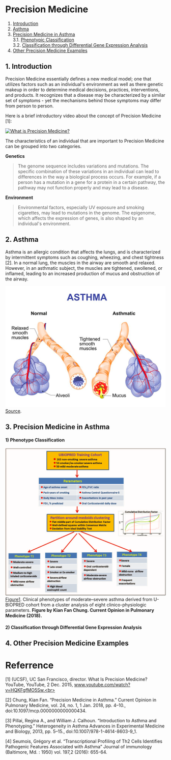 # Precision Medicine 
1. [Introduction](#1)
2. [Asthma](#2)<br>
3. [Precision Medicine in Asthma](#3)<br>
    3.1. [Phenotypic Classification](#31)<br>
    3.2. [Classification through Differential Gene Expression Analysis](#32)
4. [Other Precision Medicine Examples](#4)


## 1. Introduction<a name="1"></a>

Precision Medicine essentially defines a new medical model; one that utilizes factors such as an individual's environment as well as there genetic makeup in order to determine medical decisions, practices, interventions, and products. It recognizes that a disease may be characterized by a similar set of symptoms - yet the mechanisms behind those symptoms may differ from person to person. 

Here is a brief introductory video about the concept of Precision Medicine [1]:

[![What is Precision Medicine?](https://img.youtube.com/vi/HQKFgfMO5Sw/0.jpg)](https://www.youtube.com/watch?v=HQKFgfMO5Sw)

The characteristics of an individual that are important to Precision Medicine can be grouped into two categories.<br>

**Genetics**
> The genome sequence includes variations and mutations. The specific combination of these variations in an individual can lead to differences in the way a biological process occurs. For example, if a person has a mutation in a gene for a protein in a certain pathway, the pathway may not function properly and may lead to a disease.

**Environment**
> Environmental factors, especially UV exposure and smoking cigarettes, may lead to mutations in the genome. The epigenome, which affects the expression of genes, is also shaped by an individual's environment.

## 2. Asthma<a name="2"></a>

Asthma is an allergic condition that affects the lungs, and is characterized by intermittent symptoms such as coughing, wheezing, and chest tightness [2]. In a normal lung, the muscles in the airway are smooth and relaxed. However, in an asthmatic subject, the muscles are tightened, swollened, or inflamed, leading to an increased production of mucus and obstruction of the airway. 

![](/figure2.png)<br>
[Source](https://www.webmd.com/asthma/ss/slideshow-asthma-overview).


## 3. Precision Medicine in Asthma<a name="3"></a>
#### 1) Phenotype Classification<a name="31"></a>

![](/figure1.png)<br>
[Figure1](https://insights.ovid.com/pubmed?pmid=29045293). Clinical phenotypes of moderate–severe asthma derived from U-BIOPRED cohort from a cluster analysis of eight clinico-physiologic parameters. **Figure by Kian Fan Chung. Current Opinion in Pulmonary Medicine (2018).**

#### 2) Classification through Differential Gene Expression Analysis<a name="32"></a>



## 4. Other Precision Medicine Examples<a name="4"></a>

# Referrence
[1] (UCSF), UC San Francisco, director. What Is Precision Medicine? YouTube, YouTube, 2 Dec. 2015, www.youtube.com/watch?v=HQKFgfMO5Sw.<br>

[2] Chung, Kian Fan. “Precision Medicine in Asthma.” Current Opinion in Pulmonary Medicine, vol. 24, no. 1, 1 Jan. 2018, pp. 4–10., doi:10.1097/mcp.0000000000000434.<br>

[3] Pillai, Regina A., and William J. Calhoun. “Introduction to Asthma and Phenotyping.” Heterogeneity in Asthma Advances in Experimental Medicine and Biology, 2013, pp. 5–15., doi:10.1007/978-1-4614-8603-9_1. <br>

[4] Seumois, Grégory et al. “Transcriptional Profiling of Th2 Cells Identifies Pathogenic Features Associated with Asthma” Journal of immunology (Baltimore, Md. : 1950) vol. 197,2 (2016): 655-64.<br>
